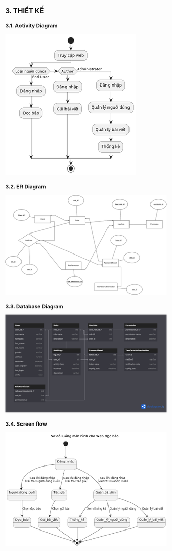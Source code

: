## 3. THIẾT KẾ

### 3.1. Activity Diagram

![Sơ đồ hoạt động](./images/activity_TQ.png)

### 3.2. ER Diagram

![Sơ đồ DB](./images/ER_Pappers.drawio.png) 

### 3.3. Database Diagram
![Sơ đồ DB](./images/DB_diagram.jpg)

### 3.4. Screen flow


![Sơ đồ luồng màn hinh](./images/screen.png)